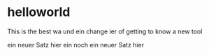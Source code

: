 # helloworld
This is the best wa und ein change ier of getting to know a new tool

ein neuer Satz hier
ein noch ein neuer Satz hier
